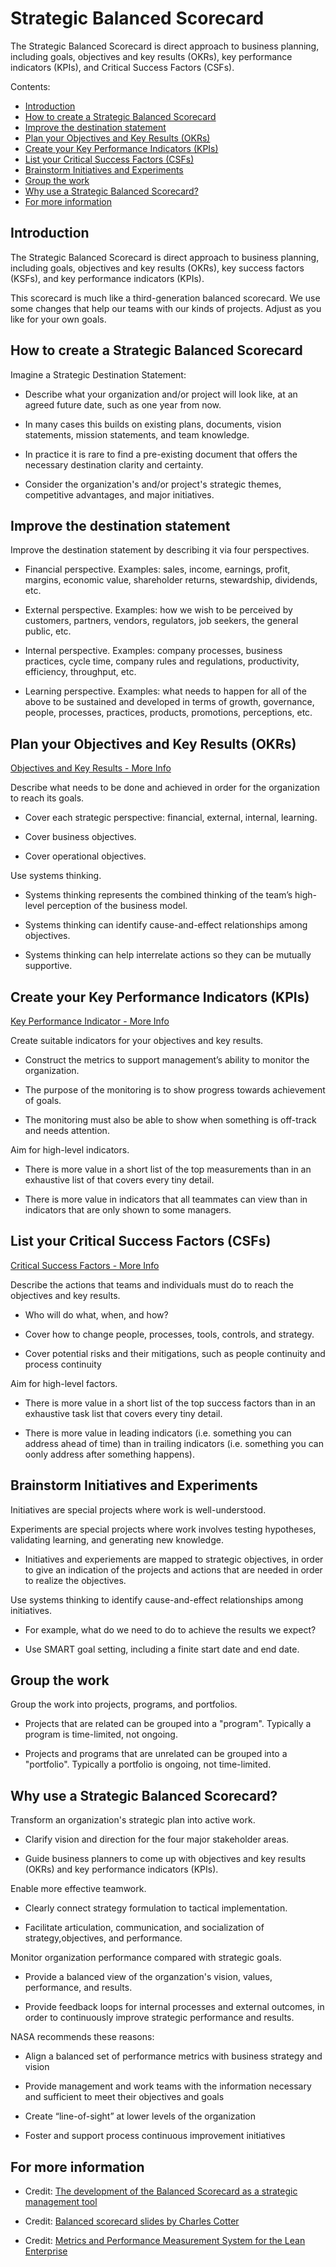 <!--
  * browser: strategic-balanced-scorecard
  * tracker: f44c30d1b876f8987cf78c727e573542
  * version: 4.2.0
  * updated: 2018-02-24T03:07:24Z
  * contact: Joel Parker Henderson (http://joelparkerhenderson.com)
  * options: commentable
-->

# Strategic Balanced Scorecard

The Strategic Balanced Scorecard is direct approach to business planning, including goals, objectives and key results (OKRs), key performance indicators (KPIs), and Critical Success Factors (CSFs).

Contents:
* [Introduction](#introduction)
* [How to create a Strategic Balanced Scorecard](#how-to-create-a-strategic-balanced-scorecard)
* [Improve the destination statement](#improve-the-destination-statement)
* [Plan your Objectives and Key Results (OKRs)](#plan-your-objectives-and-key-results-okrs-)
* [Create your Key Performance Indicators (KPIs)](#create-your-key-performance-indicators-kpis-)
* [List your Critical Success Factors (CSFs)](#list-your-critical-success-factors-csfs-)
* [Brainstorm Initiatives and Experiments](#brainstorm-initiatives-and-experiments)
* [Group the work](#group-the-work)
* [Why use a Strategic Balanced Scorecard?](#why-use-a-strategic-balanced-scorecard-)
* [For more information](#for-more-information)


## Introduction

The Strategic Balanced Scorecard is direct approach to business planning, including goals, objectives and key results (OKRs), key success factors (KSFs), and key performance indicators (KPIs).

This scorecard is much like a third-generation balanced scorecard. We use some changes that help our teams with our kinds of projects. Adjust as you like for your own goals.


## How to create a Strategic Balanced Scorecard

Imagine a Strategic Destination Statement:

  * Describe what your organization and/or project will look like, at an agreed future date, such as one year from now.

  * In many cases this builds on existing plans, documents, vision statements, mission statements, and team knowledge.

  * In practice it is rare to find a pre-existing document that offers the necessary destination clarity and certainty.

  * Consider the organization's and/or project's strategic themes, competitive advantages, and major initiatives.


## Improve the destination statement

Improve the destination statement by describing it via four perspectives.

  * Financial perspective. Examples: sales, income, earnings, profit, margins, economic value, shareholder returns, stewardship, dividends, etc.

  * External perspective. Examples: how we wish to be perceived by customers, partners, vendors, regulators, job seekers, the general public, etc.

  * Internal perspective. Examples: company processes, business practices, cycle time, company rules and regulations, productivity, efficiency, throughput, etc.

  * Learning perspective. Examples: what needs to happen for all of the above to be sustained and developed in terms of growth, governance, people, processes, practices, products, promotions, perceptions, etc.


## Plan your Objectives and Key Results (OKRs)

[Objectives and Key Results - More Info](https;//github.com/joelparkerhenderson/objectives-and-key-results)

Describe what needs to be done and achieved in order for the organization to reach its goals.

* Cover each strategic perspective: financial, external, internal, learning.

* Cover business objectives.

* Cover operational objectives.

Use systems thinking.

* Systems thinking represents the combined thinking of the team’s high-level perception of the business model.

* Systems thinking can identify cause-and-effect relationships among objectives.

* Systems thinking can help interrelate actions so they can be mutually supportive.


## Create your Key Performance Indicators (KPIs)

[Key Performance Indicator - More Info](https;//github.com/joelparkerhenderson/key_performance_indicator)

Create suitable indicators for your objectives and key results.

* Construct the metrics to support management’s ability to monitor the organization.

* The purpose of the monitoring is to show progress towards achievement of goals.

* The monitoring must also be able to show when something is off-track and needs attention.

Aim for high-level indicators.

* There is more value in a short list of the top measurements than in an exhaustive list of that covers every tiny detail.

* There is more value in indicators that all teammates can view than in indicators that are only shown to some managers.


## List your Critical Success Factors (CSFs)

[Critical Success Factors - More Info](https;//github.com/joelparkerhenderson/critical-success-factors)

Describe the actions that teams and individuals must do to reach the objectives and key results.

* Who will do what, when, and how?

* Cover how to change people, processes, tools, controls, and strategy.

* Cover potential risks and their mitigations, such as people continuity and process continuity

Aim for high-level factors.

* There is more value in a short list of the top success factors than in an exhaustive task list that covers every tiny detail.

* There is more value in leading indicators (i.e. something you can address ahead of time) than in trailing indicators (i.e. something you can oonly address after something happens).


## Brainstorm Initiatives and Experiments

Initiatives are special projects where work is well-understood.

Experiments are special projects where work involves testing hypotheses, validating learning, and generating new knowledge.

  * Initiatives and experiements are mapped to strategic objectives, in order to give an indication of the projects and actions that are needed in order to realize the objectives.

Use systems thinking to identify cause-and-effect relationships among initiatives.

  * For example, what do we need to do to achieve the results we expect?

  * Use SMART goal setting, including a finite start date and end date.


## Group the work

Group the work into projects, programs, and portfolios.

  * Projects that are related can be grouped into a "program". Typically a program is time-limited, not ongoing.

  * Projects and programs that are unrelated can be grouped into a "portfolio". Typically a portfolio is ongoing, not time-limited.


## Why use a Strategic Balanced Scorecard?

Transform an organization's strategic plan into active work.

  * Clarify vision and direction for the four major stakeholder areas.

  * Guide business planners to come up with objectives and key results (OKRs) and key performance indicators (KPIs).

Enable more effective teamwork.

  * Clearly connect strategy formulation to tactical implementation.

  * Facilitate articulation, communication, and socialization of strategy,objectives, and performance.

Monitor organization performance compared with strategic goals.

  * Provide a balanced view of the organzation's vision, values, performance, and results.

  * Provide feedback loops for internal processes and external outcomes, in order to continuously improve strategic performance and results.

NASA recommends these reasons:

* Align a balanced set of performance metrics with business strategy and vision

* Provide management and work teams with the information necessary and sufficient to meet their objectives and goals

* Create “line-of-sight” at lower levels of the organization

* Foster and support process continuous improvement initiatives


## For more information

* Credit: [The development of the Balanced Scorecard as a strategic management tool](https://courses.cs.ut.ee/MTAT.03.243/2015_spring/uploads/Main/BSC.pdf)

* Credit: [Balanced scorecard slides by Charles Cotter](http://www.slideshare.net/CharlesCotter/balanced-scorecard-41321389)

* Credit: [Metrics and Performance Measurement System for the Lean Enterprise](https://ocw.mit.edu/courses/aeronautics-and-astronautics/16-852j-integrating-the-lean-enterprise-fall-2005/lecture-notes/12_metrics.pdf)
